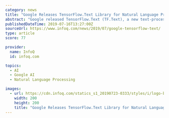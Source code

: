 ```yaml
---
category: news
title: "Google Releases TensorFlow.Text Library for Natural Language Processing"
abstract: "Google released TensorFlow.Text (TF.Text), a new text-processing library for their TensorFlow deep-learning platform. The library allows several common text pre-processing activities, such as tokenization, to be handled by the TensorFlow graph computation ..."
publishedDateTime: 2019-07-16T13:27:00Z
sourceUrl: https://www.infoq.com/news/2019/07/google-tensorflow-text/
type: article
score: 77

provider:
  name: InfoQ
  id: infoq.com

topics:
  - AI
  - Google AI
  - Natural Language Processing

images:
  - url: https://cdn.infoq.com/statics_s1_20190723-0333/styles/i/logo-big.jpg
    width: 200
    height: 200
    title: "Google Releases TensorFlow.Text Library for Natural Language Processing"
---
```

